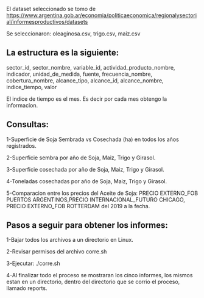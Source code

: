 El dataset seleccionado se tomo de https://www.argentina.gob.ar/economia/politicaeconomica/regionalysectorial/informesproductivos/datasets

Se seleccionaron: oleaginosa.csv, trigo.csv, maiz.csv

## La estructura es la siguiente:

sector_id,  sector_nombre,  variable_id,  actividad_producto_nombre,  indicador,  unidad_de_medida,  fuente,  frecuencia_nombre,  cobertura_nombre,
  alcance_tipo,  alcance_id,  alcance_nombre,  indice_tiempo,  valor

El indice de tiempo es el mes. Es decir por cada mes obtengo la informacion.

## Consultas:

1-Superficie de Soja Sembrada vs Cosechada (ha)  en todos los años registrados.

2-Superficie sembra por año de Soja, Maiz, Trigo y Girasol.

3-Superficie cosechada por año de Soja, Maiz, Trigo y Girasol.

4-Toneladas cosechadas por año de Soja, Maiz, Trigo y Girasol.

5-Comparacion entre los precios del Aceite de Soja: PRECIO EXTERNO_FOB PUERTOS ARGENTINOS,PRECIO INTERNACIONAL_FUTURO CHICAGO, PRECIO EXTERNO_FOB ROTTERDAM del 2019 a la fecha.

## Pasos a seguir para obtener los informes:

1-Bajar todos los archivos a un directorio en Linux.

2-Revisar permisos del archivo corre.sh

3-Ejecutar: ./corre.sh

4-Al finalizar todo el proceso se mostraran los cinco informes, los mismos estan en un directorio, dentro del directorio que se corrio el proceso, llamado reports. 

